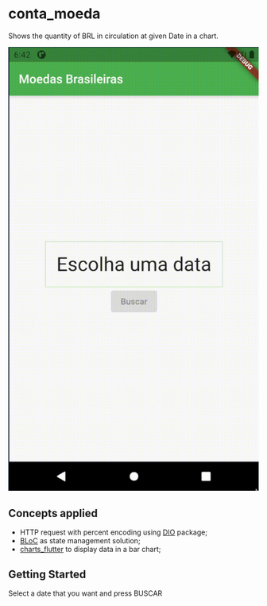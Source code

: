 # conta_moeda

Shows the quantity of BRL in circulation at given Date in a chart.

![text](./example.gif)
## Concepts applied

- HTTP request with percent encoding using [DIO](https://pub.dev/packages/dio) package;
- [BLoC](https://pub.dev/packages/flutter_bloc) as state management solution;
- [charts_flutter](https://pub.dev/packages/charts_flutter) to display data in a bar chart;

## Getting Started

Select a date that you want and press BUSCAR